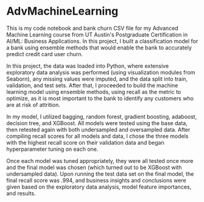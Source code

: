 # AdvMachineLearning
This is my code notebook and bank churn CSV file for my Advanced Machine Learning course from UT Austin's Postgraduate Certification in AI/ML: Business Applications. In this project, I built a classification model for a bank using ensemble methods that would enable the bank to accurately predict credit card user churn.

In this project, the data was loaded into Python, where extensive exploratory data analysis was performed (using visualization modules from Seaborn), any missing values were imputed, and the data split into train, validation, and test sets. After that, I proceeded to build the machine learning model using ensemble methods, using recall as the metric to optimize, as it is most important to the bank to identify any customers who are at risk of attrition.

In my model, I utilized bagging, random forest, gradient boosting, adaboost, decision tree, and XGBoost. All models were tested using the base data, then retested again with both undersampled and oversampled data. After compiling recall scores for all models and data, I chose the three models with the highest recall score on their validation data and began hyperparameter tuning on each one.

Once each model was tuned appropriately, they were all tested once more and the final model was chosen (which turned out to be XGBoost with undersampled data). Upon running the test data set on the final model, the final recall score was .994, and business insights and conclusions were given based on the exploratory data analysis, model feature importances, and results.
